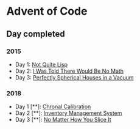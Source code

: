 # Advent of Code

## Day completed

### 2015

 + Day 1: [Not Quite Lisp](https://adventofcode.com/2015/day/1)
 + Day 2: [I Was Told There Would Be No Math](https://adventofcode.com/2015/day/2)
 + Day 3: [Perfectly Spherical Houses in a Vacuum](https://adventofcode.com/2015/day/3)

### 2018
 
 + Day 1 [**]: [Chronal Calibration](https://adventofcode.com/2018/day/1)
 + Day 2 [**]: [Inventory Management System](https://adventofcode.com/2018/day/2)
 + Day 3 [**]: [No Matter How You Slice It](https://adventofcode.com/2018/day/3)


